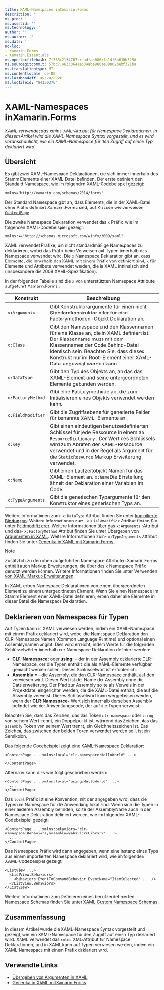 ```yaml
---
title: XAML-Namespaces inXamarin.Forms
description: ''
ms.prod: ''
ms.assetid: ''
ms.technology: ''
author: ''
ms.author: ''
ms.date: ''
no-loc:
- Xamarin.Forms
- Xamarin.Essentials
ms.openlocfilehash: 7f35342134767ccdadfab086bfa14f6b610b325d
ms.sourcegitcommit: 57bc714633364aeb34aba9803e88802bebf321ba
ms.translationtype: MT
ms.contentlocale: de-DE
ms.lasthandoff: 05/28/2020
ms.locfileid: "84130376"
---
```

# <a name="xaml-namespaces-in-xamarinforms"></a>XAML-Namespaces inXamarin.Forms

_XAML verwendet das xmlns-XML-Attribut für Namespace Deklarationen. In diesem Artikel wird die XAML-Namespace Syntax vorgestellt, und es wird veranschaulicht, wie ein XAML-Namespace für den Zugriff auf einen Typ deklariert wird._

## <a name="overview"></a>Übersicht

Es gibt zwei XAML-Namespace Deklarationen, die sich immer innerhalb des Stamm Elements einer XAML-Datei befinden. Der erste definiert den Standard Namespace, wie im folgenden XAML-Codebeispiel gezeigt:

```xaml
xmlns="http://xamarin.com/schemas/2014/forms"
```

Der Standard Namespace gibt an, dass Elemente, die in der XAML-Datei ohne Präfix definiert Xamarin.Forms sind, auf Klassen wie verweisen [`ContentPage`](xref:Xamarin.Forms.ContentPage) .

Die zweite Namespace Deklaration verwendet das `x` Präfix, wie im folgenden XAML-Codebeispiel gezeigt:

```xaml
xmlns:x="http://schemas.microsoft.com/winfx/2009/xaml"
```

XAML verwendet Präfixe, um nicht standardmäßige Namespaces zu deklarieren, wobei das Präfix beim Verweisen auf Typen innerhalb des Namespace verwendet wird. Die `x` Namespace Deklaration gibt an, dass Elemente, die innerhalb des XAML mit einem Präfix von definiert sind, `x` für Elemente und Attribute verwendet werden, die in XAML intrinsisch sind (insbesondere die 2009 XAML-Spezifikation).

In der folgenden Tabelle sind die `x` von unterstützten Namespace Attribute aufgeführt Xamarin.Forms :

|Konstrukt|Beschreibung|
|--- |--- |
|`x:Arguments`|Gibt Konstruktorargumente für einen nicht Standardkonstruktor oder für eine Factorymethoden-Objekt Deklaration an.|
|`x:Class`|Gibt den Namespace und den Klassennamen für eine Klasse an, die in XAML definiert ist. Der Klassenname muss mit dem Klassennamen der Code Behind-Datei identisch sein. Beachten Sie, dass dieses Konstrukt nur im Root-Element einer XAML-Datei angezeigt werden kann.|
|`x:DataType`|Gibt den Typ des Objekts an, an das das XAML-Element und seine untergeordneten Elemente gebunden werden.|
|`x:FactoryMethod`|Gibt eine Factorymethode an, die zum Initialisieren eines Objekts verwendet werden kann.|
|`x:FieldModifier`|Gibt die Zugriffsebene für generierte Felder für benannte XAML-Elemente an.|
|`x:Key`|Gibt einen eindeutigen benutzerdefinierten Schlüssel für jede Ressource in einem an `ResourceDictionary` . Der Wert des Schlüssels wird zum Abrufen der XAML-Ressource verwendet und in der Regel als Argument für die `StaticResource` Markup Erweiterung verwendet.|
|`x:Name`|Gibt einen Laufzeitobjekt Namen für das XAML-Element an. `x:Name`Die Einstellung ähnelt der Deklaration einer Variablen im Code.|
|`x:TypeArguments`|Gibt die generischen Typargumente für den Konstruktor eines generischen Typs an.|

Weitere Informationen zum- `x:DataType` Attribut finden Sie unter [kompilierte Bindungen](~/xamarin-forms/app-fundamentals/data-binding/compiled-bindings.md). Weitere Informationen zum- `x:FieldModifier` Attribut finden Sie unter [Feldmodifizierer](~/xamarin-forms/xaml/field-modifiers.md). Weitere Informationen über das `x:Arguments` -Attribut und das- `x:FactoryMethod` Attribut finden Sie unter Übergeben von [Argumenten in XAML](~/xamarin-forms/xaml/passing-arguments.md). Weitere Informationen zum- `x:TypeArguments` Attribut finden Sie unter [Generika in XAML mit Xamarin.Forms ](generics.md).

> [!NOTE]
> Zusätzlich zu den oben aufgeführten Namespace Attributen Xamarin.Forms enthält auch Markup Erweiterungen, die über das `x` Namespace Präfix genutzt werden können. Weitere Informationen finden Sie unter [Verwenden von XAML-Markup Erweiterungen](~/xamarin-forms/xaml/markup-extensions/consuming.md).

In XAML erben Namespace Deklarationen von einem übergeordneten Element zu einem untergeordneten Element. Wenn Sie einen Namespace im Stamm Element einer XAML-Datei definieren, erben daher alle Elemente in dieser Datei die Namespace Deklaration.

## <a name="declaring-namespaces-for-types"></a>Deklarieren von Namespaces für Typen

Auf Typen kann in XAML verwiesen werden, indem ein XAML-Namespace mit einem Präfix deklariert wird, wobei die Namespace Deklaration den CLR-Namespace Namen (Common Language Runtime) und optional einen Assemblynamen angibt. Dies wird erreicht, indem Werte für die folgenden Schlüsselwörter innerhalb der Namespace Deklaration definiert werden:

- **CLR-Namespace:** oder **using:** – der in der Assembly deklarierte CLR-Namespace, der die Typen enthält, die als XAML-Elemente verfügbar gemacht werden sollen. Dieses Schlüsselwort ist erforderlich.
- **Assembly =** – die Assembly, die den CLR-Namespace enthält, auf den verwiesen wird. Dieser Wert ist der Name der Assembly ohne die Dateierweiterung. Der Pfad zur Assembly sollte als Verweis in der Projektdatei eingerichtet werden, die die XAML-Datei enthält, die auf die Assembly verweist. Dieses Schlüsselwort kann weggelassen werden, wenn der **CLR-Namespace-** Wert sich innerhalb derselben Assembly befindet wie der Anwendungscode, der auf die Typen verweist.

Beachten Sie, dass das Zeichen, das das Token `clr-namespace` oder `using` von seinem Wert trennt, ein Doppelpunkt ist, während das Zeichen, das das `assembly` Token von seinem Wert trennt, ein Gleichheitszeichen ist. Das Zeichen, das zwischen den beiden Token verwendet werden soll, ist ein Semikolon.

Das folgende Codebeispiel zeigt eine XAML-Namespace Deklaration:

```xaml
<ContentPage ... xmlns:local="clr-namespace:HelloWorld" ...>
  ...
</ContentPage>
```

Alternativ kann dies wie folgt geschrieben werden:

```xaml
<ContentPage ... xmlns:local="using:HelloWorld" ...>
  ...
</ContentPage>
```

Das `local` Präfix ist eine Konvention, mit der angegeben wird, dass die Typen im Namespace für die Anwendung lokal sind. Wenn sich die Typen in einer anderen Assembly befinden, sollte der AssemblyName auch in der Namespace Deklaration definiert werden, wie im folgenden XAML-Codebeispiel gezeigt:

```xaml
<ContentPage ... xmlns:behaviors="clr-namespace:Behaviors;assembly=BehaviorsLibrary" ...>
  ...
</ContentPage>
```

Das Namespace Präfix wird dann angegeben, wenn eine Instanz eines Typs aus einem importierten Namespace deklariert wird, wie im folgenden XAML-Codebeispiel gezeigt:

```xaml
<ListView ...>
  <ListView.Behaviors>
    <behaviors:EventToCommandBehavior EventName="ItemSelected" ... />
  </ListView.Behaviors>
</ListView>
```

Weitere Informationen zum Definieren eines benutzerdefinierten Namespace Schemas finden Sie unter [XAML Custom Namespace Schemas](custom-namespace-schemas.md).

## <a name="summary"></a>Zusammenfassung

In diesem Artikel wurde die XAML-Namespace Syntax vorgestellt und gezeigt, wie ein XAML-Namespace für den Zugriff auf einen Typ deklariert wird. XAML verwendet das `xmlns` XML-Attribut für Namespace Deklarationen, und in XAML kann auf Typen verwiesen werden, indem ein XAML-Namespace mit einem Präfix deklariert wird.

## <a name="related-links"></a>Verwandte Links

- [Übergeben von Argumenten in XAML](~/xamarin-forms/xaml/passing-arguments.md)
- [Generika in XAML mitXamarin.Forms](generics.md)

